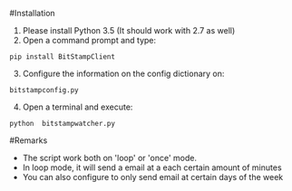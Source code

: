 
#Installation

1. Please install Python 3.5 (It should work with 2.7 as well)
2. Open a command prompt and type:
~~~~
pip install BitStampClient
~~~~
3. Configure the information on the config dictionary on:
~~~~
bitstampconfig.py
~~~~
4. Open a terminal and execute:
~~~~
python  bitstampwatcher.py
~~~~

#Remarks
* The script work both on 'loop' or 'once' mode.
* In loop mode, it will send a email at a each certain amount of minutes
* You can also configure to only send email at certain days of the week